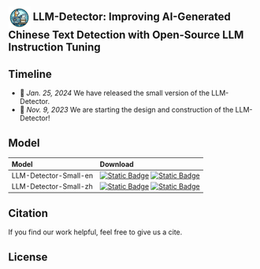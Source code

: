 
## <img src="assets/logo.png" style="vertical-align: middle; width: 45px;"> LLM-Detector: Improving AI-Generated Chinese Text Detection with Open-Source LLM Instruction Tuning

## Timeline

<!-- - 📢 *Feb. 2, 2024* We published a technical report on LLM-Detector at [arxiv](https://arxiv.org/abs/2402.01158)! -->
- 📢 *Jan. 25, 2024* We have released the small version of the LLM-Detector.
- 📢 *Nov. 9, 2023* We are starting the design and construction of the LLM-Detector!
<!--
## Contributions


||   |   ||
|:-:|:-:|:-:|:-|
|<img src="https://avatars.githubusercontent.com/u/55651568?v=4" alt="" width="40"/>|<img src="https://avatars.githubusercontent.com/u/44778029?v=4" alt="" width="40"/>|<img src="https://avatars.githubusercontent.com/u/42091637?v=4" alt="" width="40"/>|<img src="https://avatars.githubusercontent.com/u/38195038?v=4" alt="" width="40"/>|
| [Rongsheng Wang](https://github.com/WangRongsheng) </br>@MPU & QiYuan-Tech | [Haoming Chen](https://github.com/uxfion) </br>@MPU & QiYuan-Tech | [Ruizhe Zhou](https://github.com/RetroZhou) </br>@MPU & QiYuan-Tech |[Jing Tang](https://github.com/vaew) </br>@HUST |

<table>
  <tr>
    <td width= "165"><img src="https://avatars.githubusercontent.com/u/55651568?v=4" alt="Chat_haruhi" width="160"></td>
    <td>
      <h2><a href="https://github.com/WangRongsheng"> Rongsheng Wang </a> @MPU & QiYuan-Tech </h2>
      <p> 项目发起者, 数据采集 </p>
    </td>
  </tr>
</table>

<table>
  <tr>
    <td width= "165"><img src="https://avatars.githubusercontent.com/u/44778029?v=4" alt="Chat_haruhi" width="160"></td>
    <td>
      <h2><a href="https://github.com/uxfion"> Haoming Chen </a> @MPU & QiYuan-Tech </h2>
      <p> 数据采集 </p>
    </td>
  </tr>
</table>

<table>
  <tr>
    <td width= "165"><img src="https://avatars.githubusercontent.com/u/42091637?v=4" alt="Chat_haruhi" width="160"></td>
    <td>
      <h2><a href="https://github.com/RetroZhou"> Ruizhe Zhou </a> @MPU & QiYuan-Tech </h2>
      <p> 数据采集 </p>
    </td>
  </tr>
</table>


**Institutions**
||||
|:-:|:-:|:-:|
|[QiYuan](https://github.com/QiYuan-tech)|[MPU](https://www.mpu.edu.mo/zh/index.php)|[HUST](https://www.hust.edu.cn/)|
|<img src="https://avatars.githubusercontent.com/u/149642553?s=200&v=4" alt="" width="40"/>|<img src="https://upload.wikimedia.org/wikipedia/commons/thumb/e/ee/Macao_Polytechnic_University_logo.svg/150px-Macao_Polytechnic_University_logo.svg.png" alt="" width="40"/>|<img src="https://upload.wikimedia.org/wikipedia/zh/thumb/a/ab/Huazhong_University_of_Science_%26_Technology_logo.svg/230px-Huazhong_University_of_Science_%26_Technology_logo.svg.png" alt="" width="40"/>|

> *The above rankings are not in any particular order.*


## References

1. https://github.com/cardiffnlp/xlm-t
2. https://github.com/Hello-SimpleAI/chatgpt-comparison-detection
3. https://github.com/blmoistawinde/HarvestText
4. https://github.com/BLKSerene/Wordless
5. https://github.com/hankcs/HanLP
6. https://github.com/yafuly/DeepfakeTextDetect

-->

## Model

|Model|Download|
|:-|:-|
|LLM-Detector-Small-en|[![Static Badge](https://img.shields.io/badge/-gery?style=social&label=🤗%20Huggingface)](https://huggingface.co/QiYuan-tech/LLM-Detector-Small-en) [![Static Badge](https://img.shields.io/badge/-gery?style=social&label=🤖%20ModelScope)](https://modelscope.cn/models/QiYuan-tech/LLM-Detector-Small-en)|
|LLM-Detector-Small-zh|[![Static Badge](https://img.shields.io/badge/-gery?style=social&label=🤗%20Huggingface)](https://huggingface.co/QiYuan-tech/LLM-Detector-Small-zh) [![Static Badge](https://img.shields.io/badge/-gery?style=social&label=🤖%20ModelScope)](https://modelscope.cn/models/QiYuan-tech/LLM-Detector-Small-zh)|



## Citation

If you find our work helpful, feel free to give us a cite.

<!--
```bibtex
@misc{wang2024llmdetector,
      title={LLM-Detector: Improving AI-Generated Chinese Text Detection with Open-Source LLM Instruction Tuning}, 
      author={Rongsheng Wang and Haoming Chen and Ruizhe Zhou and Han Ma and Yaofei Duan and Yanlan Kang and Songhua Yang and Baoyu Fan and Tao Tan},
      year={2024},
      eprint={2402.01158},
      archivePrefix={arXiv},
      primaryClass={cs.CL}
}
```
-->
## License
